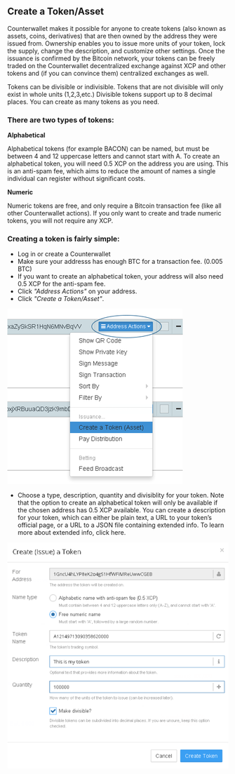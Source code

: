 Create a Token/Asset
---------------------------

Counterwallet makes it possible for anyone to create tokens (also known as assets, coins, derivatives) that are then owned by the address they were issued from. Ownership enables you to issue more units of your token, lock the supply, change the description, and customize other settings. Once the issuance is confirmed by the Bitcoin network, your tokens can be freely traded on the Counterwallet decentralized exchange against XCP and other tokens and (if you can convince them) centralized exchanges as well.

Tokens can be divisible or indivisible. Tokens that are not divisible will only exist in whole units (1,2,3,etc.) Divisible tokens support up to 8 decimal places. You can create as many tokens as you need.

### There are two types of tokens:

**Alphabetical**

Alphabetical tokens (for example BACON) can be named, but must be between 4 and 12 uppercase letters and cannot start with A. To create an alphabetical token, you will need 0.5 XCP on the address you are using. This is an anti-spam fee, which aims to reduce the amount of names a single individual can register without significant costs.

**Numeric**

Numeric tokens are free, and only require a Bitcoin transaction fee (like all other Counterwallet actions). If you only want to create and trade numeric tokens, you will not require any XCP.

### Creating a token is fairly simple:

* Log in or create a Counterwallet
* Make sure your addresss has enough BTC for a transaction fee. (0.005 BTC)
* If you want to create an alphabetical token, your address will also need 0.5 XCP for the anti-spam fee.
* Click *"Address Actions"* on your address.
* Click *"Create a Token/Asset"*.

![](/_images/create_token1.png)

* Choose a type, description, quantity and divisiblity for your token. Note that the option to create an alphabetical token will only be available if the chosen address has 0.5 XCP available. You can create a description for your token, which can either be plain text, a URL to your token’s official page, or a URL to a JSON file containing extended info. To learn more about extended info, click here. 

![](/_images/create_token2.png)




